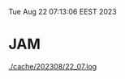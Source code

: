 Tue Aug 22 07:13:06 EEST 2023
# JAM
<a href='./cache/202308/22_07.log'>./cache/202308/22_07.log</a>
